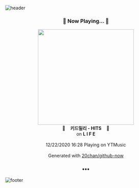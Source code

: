 ![header](https://capsule-render.vercel.app/api?type=wave&height=170&section=header&text=Hi.%20I'm%20SHIFT&fontColor=090707&fontAlignX=45&fontAlignY=65&fontSize=100)

<h3 align="center">🎵 Now Playing... 🎵</h3>
<p align="center">
  <a href="https://music.youtube.com/channel/UCYzWVpdZqtp6Ihtzy4_9M3g">
    <img width="300" src="https://lh3.googleusercontent.com/zgMUBhJrrK-CUX3nMKbQKLdXBIYMjdOgLOjRb-0RE1RnTomyhGfX0H8hQ7lwR3m10eTs5llZO9kt_9g">
  </a>
  <br>
  🎵&nbsp&nbsp&nbsp <b>키드밀리 - HITS</b> &nbsp&nbsp&nbsp🎵
  <br>
  on <b>L I F E</b>
  
  <br />
  <br />
  12/22/2020 16:28 Playing on YTMusic
  <br />
  <br />
  Generated with <a href="https://github.com/20chan/github-now">20chan/github-now</a>
</p>

<h3 align="center">•••</h3>

![footer](https://capsule-render.vercel.app/api?type=wave&height=150&section=footer)
